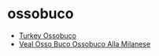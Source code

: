 # ossobuco

 * [Turkey Ossobuco](../../index/t/turkey-ossobuco-237660.json)
 * [Veal Osso Buco Ossobuco Alla Milanese](../../index/v/veal-osso-buco-ossobuco-alla-milanese-51112230.json)
